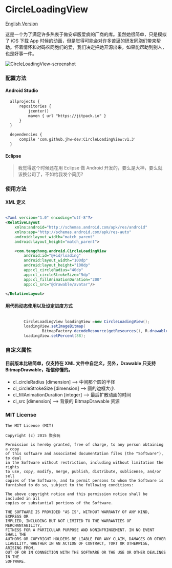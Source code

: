 # CircleLoadingView

[English Version](https://github.com/jhw-dev/CircleLoadingView/blob/master/README.md)

这是一个为了满足许多热衷于做安卓版爱疯的厂商的库。虽然她很简单，只是模拟了 iOS 下载 App 时候的动画，但是觉得可能会对许多苦逼的研发同胞们带来帮助。怀着情怀和对码农同胞们的爱，我们决定把她开源出来，如果能帮助到别人，也是好事一件。


![CircleLoadingView-screenshot](https://raw.githubusercontent.com/jhw-dev/CircleLoadingView/master/docs/screenshot.gif)

### 配置方法

#### Android Studio

``` xml
  allprojects {
      repositories {
          jcenter()
          maven { url "https://jitpack.io" }
      }
  }

  dependencies {
      compile 'com.github.jhw-dev:CircleLoadingView:v1.3'
  }

```

#### Eclipse

> 我觉得这个时候还在用 Eclipse 做 Android 开发的，要么是大神，要么就该换公司了，不如给我发个简历?

### 使用方法

#### XML 定义

``` xml

<?xml version="1.0" encoding="utf-8"?>
<RelativeLayout
    xmlns:android="http://schemas.android.com/apk/res/android"
    xmlns:app="http://schemas.android.com/apk/res-auto"
    android:layout_width="match_parent"
    android:layout_height="match_parent">

    <com.tengchong.android.CircleLoadingView
        android:id="@+id/loading"
        android:layout_width="100dp"
        android:layout_height="100dp"
        app:cl_circleRadius="40dp"
        app:cl_circleStrokeSize="5dp"
        app:cl_fillAnimationDuration="200"
        app:cl_src="@drawable/avatar"/>

</RelativeLayout>

```

#### 用代码动态使用以及设定进度方式

``` java

        CircleLoadingView loadingView =new CircleLoadingView();
        loadingView.setImageBitmap(
                BitmapFactory.decodeResource(getResources(), R.drawable.avatar));
        loadingView.setPercent(88);

```

### 自定义属性

#### 目前版本比较简单，仅支持在 XML 文件中自定义，另外，Drawable 只支持 BitmapDrawable，相信你懂的。

* cl_circleRadius [dimension] --> 中间那个圆的半径
* cl_circleStrokeSize [dimension] --> 圆的边框大小 
* cl_fillAnimationDuration [integer] --> 最后扩散动画的时间 
* cl_src [dimension] --> 背景的 BitmapDrawable 资源

### MIT License

```
The MIT License (MIT)

Copyright (c) 2015 聚会玩

Permission is hereby granted, free of charge, to any person obtaining a copy
of this software and associated documentation files (the "Software"), to deal
in the Software without restriction, including without limitation the rights
to use, copy, modify, merge, publish, distribute, sublicense, and/or sell
copies of the Software, and to permit persons to whom the Software is
furnished to do so, subject to the following conditions:

The above copyright notice and this permission notice shall be included in all
copies or substantial portions of the Software.

THE SOFTWARE IS PROVIDED "AS IS", WITHOUT WARRANTY OF ANY KIND, EXPRESS OR
IMPLIED, INCLUDING BUT NOT LIMITED TO THE WARRANTIES OF MERCHANTABILITY,
FITNESS FOR A PARTICULAR PURPOSE AND NONINFRINGEMENT. IN NO EVENT SHALL THE
AUTHORS OR COPYRIGHT HOLDERS BE LIABLE FOR ANY CLAIM, DAMAGES OR OTHER
LIABILITY, WHETHER IN AN ACTION OF CONTRACT, TORT OR OTHERWISE, ARISING FROM,
OUT OF OR IN CONNECTION WITH THE SOFTWARE OR THE USE OR OTHER DEALINGS IN THE
SOFTWARE.
```
